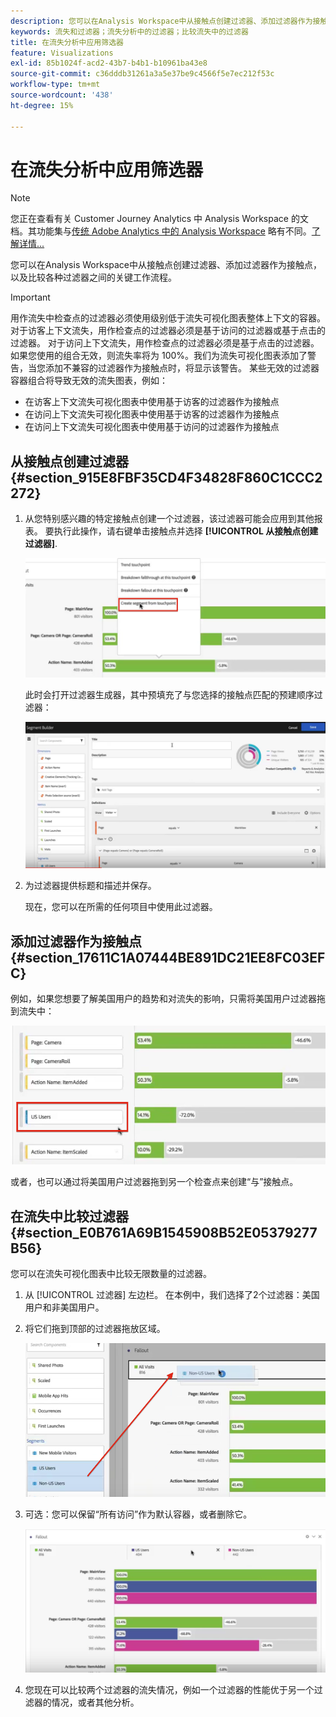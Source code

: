 ```yaml
---
description: 您可以在Analysis Workspace中从接触点创建过滤器、添加过滤器作为接触点，以及比较各种过滤器之间的关键工作流程。
keywords: 流失和过滤器；流失分析中的过滤器；比较流失中的过滤器
title: 在流失分析中应用筛选器
feature: Visualizations
exl-id: 85b1024f-acd2-43b7-b4b1-b10961ba43e8
source-git-commit: c36dddb31261a3a5e37be9c4566f5e7ec212f53c
workflow-type: tm+mt
source-wordcount: '438'
ht-degree: 15%

---
```


# 在流失分析中应用筛选器

>[!NOTE]
>
>您正在查看有关 Customer Journey Analytics 中 Analysis Workspace 的文档。其功能集与[传统 Adobe Analytics 中的 Analysis Workspace](https://experienceleague.adobe.com/docs/analytics/analyze/analysis-workspace/home.html?lang=zh-Hans) 略有不同。[了解详情...](/help/getting-started/cja-aa.md)

您可以在Analysis Workspace中从接触点创建过滤器、添加过滤器作为接触点，以及比较各种过滤器之间的关键工作流程。

>[!IMPORTANT]
>
>用作流失中检查点的过滤器必须使用级别低于流失可视化图表整体上下文的容器。 对于访客上下文流失，用作检查点的过滤器必须是基于访问的过滤器或基于点击的过滤器。 对于访问上下文流失，用作检查点的过滤器必须是基于点击的过滤器。 如果您使用的组合无效，则流失率将为 100%。我们为流失可视化图表添加了警告，当您添加不兼容的过滤器作为接触点时，将显示该警告。 某些无效的过滤器容器组合将导致无效的流失图表，例如：

* 在访客上下文流失可视化图表中使用基于访客的过滤器作为接触点
* 在访问上下文流失可视化图表中使用基于访客的过滤器作为接触点
* 在访问上下文流失可视化图表中使用基于访问的过滤器作为接触点

## 从接触点创建过滤器 {#section_915E8FBF35CD4F34828F860C1CCC2272}

1. 从您特别感兴趣的特定接触点创建一个过滤器，该过滤器可能会应用到其他报表。 要执行此操作，请右键单击接触点并选择 **[!UICONTROL 从接触点创建过滤器]**.

   ![](assets/segment-from-touchpoint.png)

   此时会打开过滤器生成器，其中预填充了与您选择的接触点匹配的预建顺序过滤器：

   ![](assets/segment-builder.png)

1. 为过滤器提供标题和描述并保存。

   现在，您可以在所需的任何项目中使用此过滤器。

## 添加过滤器作为接触点 {#section_17611C1A07444BE891DC21EE8FC03EFC}

例如，如果您想要了解美国用户的趋势和对流失的影响，只需将美国用户过滤器拖到流失中：

![](assets/segment-touchpoint.png)

或者，也可以通过将美国用户过滤器拖到另一个检查点来创建“与”接触点。

## 在流失中比较过滤器 {#section_E0B761A69B1545908B52E05379277B56}

您可以在流失可视化图表中比较无限数量的过滤器。

1. 从 [!UICONTROL 过滤器] 左边栏。 在本例中，我们选择了2个过滤器：美国用户和非美国用户。
1. 将它们拖到顶部的过滤器拖放区域。

   ![](assets/segment-drop.png)

1. 可选：您可以保留“所有访问”作为默认容器，或者删除它。

   ![](assets/seg-compare.png)

1. 您现在可以比较两个过滤器的流失情况，例如一个过滤器的性能优于另一个过滤器的情况，或者其他分析。
